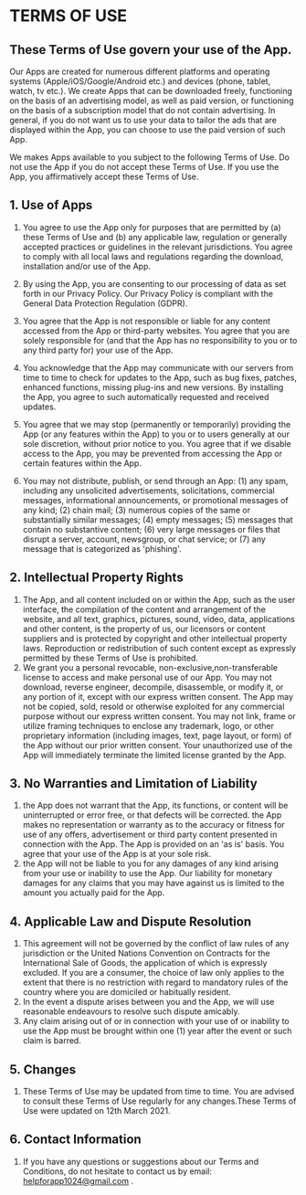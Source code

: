 # TERMS OF USE
## These Terms of Use govern your use of the App.

Our Apps are created for numerous different platforms and operating systems (Apple/iOS/Google/Android etc.) and devices (phone, tablet, watch, tv etc.). We create Apps that can be downloaded freely, functioning on the basis of an advertising model, as well as paid version, or functioning on the basis of a subscription model that do not contain advertising. In general, if you do not want us to use your data to tailor the ads that are displayed within the App, you can choose to use the paid version of such App.

We makes Apps available to you subject to the following Terms of Use. Do not use the App if you do not accept these Terms of Use. If you use the App, you affirmatively accept these Terms of Use.

## 1. Use of Apps
1. You agree to use the App only for purposes that are permitted by (a) these Terms of Use and (b) any applicable law, regulation or generally accepted practices or guidelines in the relevant jurisdictions. You agree to comply with all local laws and regulations regarding the download, installation and/or use of the App.

2. By using the App, you are consenting to our processing of data as set forth in our Privacy Policy. Our Privacy Policy is compliant with the General Data Protection Regulation (GDPR).

3. You agree that the App is not responsible or liable for any content accessed from the App or third-party websites. You agree that you are solely responsible for (and that the App has no responsibility to you or to any third party for) your use of the App.

4. You acknowledge that the App may communicate with our servers from time to time to check for updates to the App, such as bug fixes, patches, enhanced functions, missing plug-ins and new versions. By installing the App, you agree to such automatically requested and received updates.

5. You agree that we may stop (permanently or temporarily) providing the App (or any features within the App) to you or to users generally at our sole discretion, without prior notice to you. You agree that if we disable access to the App, you may be prevented from accessing the App or certain features within the App.

6. You may not distribute, publish, or send through an App: (1) any spam, including any unsolicited advertisements, solicitations, commercial messages, informational announcements, or promotional messages of any kind; (2) chain mail; (3) numerous copies of the same or substantially similar messages; (4) empty messages; (5) messages that contain no substantive content; (6) very large messages or files that disrupt a server, account, newsgroup, or chat service; or (7) any message that is categorized as 'phishing'.

## 2. Intellectual Property Rights
1. The App, and all content included on or within the App, such as the user interface, the compilation of the content and arrangement of the website, and all text, graphics, pictures, sound, video, data, applications and other content, is the property of us, our licensors or content suppliers and is protected by copyright and other intellectual property laws. Reproduction or redistribution of such content except as expressly permitted by these Terms of Use is prohibited.
2. We grant you a personal revocable, non-exclusive,non-transferable license to access and make personal use of our App. You may not download, reverse engineer, decompile, disassemble, or modify it, or any portion of it, except with our express written consent. The App may not be copied, sold, resold or otherwise exploited for any commercial purpose without our express written consent. You may not link, frame or utilize framing techniques to enclose any trademark, logo, or other proprietary information (including images, text, page layout, or form) of the App without our prior written consent. Your unauthorized use of the App will immediately terminate the limited license granted by the App.

## 3. No Warranties and Limitation of Liability
1. the App does not warrant that the App, its functions, or content will be uninterrupted or error free, or that defects will be corrected. the App makes no representation or warranty as to the accuracy or fitness for use of any offers, advertisement or third party content presented in connection with the App. The App is provided on an 'as is' basis. You agree that your use of the App is at your sole risk.
2. the App will not be liable to you for any damages of any kind arising from your use or inability to use the App. Our liability for monetary damages for any claims that you may have against us is limited to the amount you actually paid for the App.

## 4. Applicable Law and Dispute Resolution
1. This agreement will not be governed by the conflict of law rules of any jurisdiction or the United Nations Convention on Contracts for the International Sale of Goods, the application of which is expressly excluded. If you are a consumer, the choice of law only applies to the extent that there is no restriction with regard to mandatory rules of the country where you are domiciled or habitually resident.
2. In the event a dispute arises between you and the App, we will use reasonable endeavours to resolve such dispute amicably.
3. Any claim arising out of or in connection with your use of or inability to use the App must be brought within one (1) year after the event or such claim is barred.

## 5. Changes
1. These Terms of Use may be updated from time to time. You are advised to consult these Terms of Use regularly for any changes.These Terms of Use were updated on 12th March 2021.

## 6. Contact Information
1. If you have any questions or suggestions about our Terms and Conditions, do not hesitate to contact us by email: helpforapp1024@gmail.com .